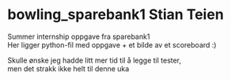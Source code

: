 # bowling_sparebank1 Stian Teien
Summer internship oppgave fra sparebank1  
Her ligger python-fil med oppgave + et bilde av et scoreboard :)  
  
Skulle ønske jeg hadde litt mer tid til å legge til tester,  
men det strakk ikke helt til denne uka
